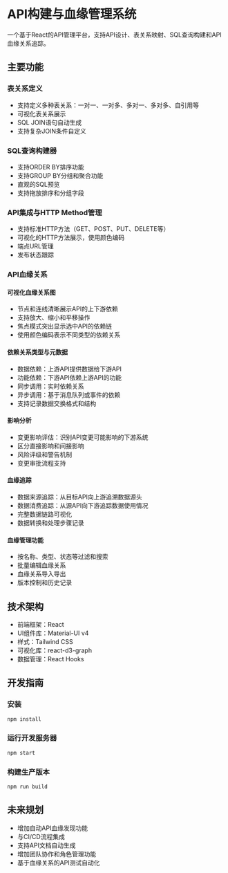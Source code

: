 # API构建与血缘管理系统

一个基于React的API管理平台，支持API设计、表关系映射、SQL查询构建和API血缘关系追踪。

## 主要功能

### 表关系定义
- 支持定义多种表关系：一对一、一对多、多对一、多对多、自引用等
- 可视化表关系展示
- SQL JOIN语句自动生成
- 支持复杂JOIN条件自定义

### SQL查询构建器
- 支持ORDER BY排序功能
- 支持GROUP BY分组和聚合功能
- 直观的SQL预览
- 支持拖放排序和分组字段

### API集成与HTTP Method管理
- 支持标准HTTP方法（GET、POST、PUT、DELETE等）
- 可视化的HTTP方法展示，使用颜色编码
- 端点URL管理
- 发布状态跟踪

### API血缘关系

#### 可视化血缘关系图
- 节点和连线清晰展示API的上下游依赖
- 支持放大、缩小和平移操作
- 焦点模式突出显示选中API的依赖链
- 使用颜色编码表示不同类型的依赖关系

#### 依赖关系类型与元数据
- 数据依赖：上游API提供数据给下游API
- 功能依赖：下游API依赖上游API的功能
- 同步调用：实时依赖关系
- 异步调用：基于消息队列或事件的依赖
- 支持记录数据交换格式和结构

#### 影响分析
- 变更影响评估：识别API变更可能影响的下游系统
- 区分直接影响和间接影响
- 风险评级和警告机制
- 变更审批流程支持

#### 血缘追踪
- 数据来源追踪：从目标API向上游追溯数据源头
- 数据消费追踪：从源API向下游追踪数据使用情况
- 完整数据链路可视化
- 数据转换和处理步骤记录

#### 血缘管理功能
- 按名称、类型、状态等过滤和搜索
- 批量编辑血缘关系
- 血缘关系导入导出
- 版本控制和历史记录

## 技术架构

- 前端框架：React
- UI组件库：Material-UI v4
- 样式：Tailwind CSS
- 可视化库：react-d3-graph
- 数据管理：React Hooks

## 开发指南

### 安装
```bash
npm install
```

### 运行开发服务器
```bash
npm start
```

### 构建生产版本
```bash
npm run build
```

## 未来规划

- 增加自动API血缘发现功能
- 与CI/CD流程集成
- 支持API文档自动生成
- 增加团队协作和角色管理功能
- 基于血缘关系的API测试自动化 